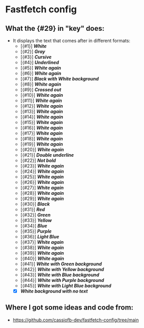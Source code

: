 # Fastfetch config

## What the {#29} in "key" does:
- It displays the text that comes after in different formats:
    - [{#1}] ***White***
    - [{#2}] ***Gray***
    - [{#3}] ***Cursive***
    - [{#4}] ***Underlined***
    - [{#5}] ***White again***
    - [{#6}] ***White again***
    - [{#7}] ***Black with White background***
    - [{#8}] ***White again***
    - [{#9}] ***Crossed out***
    - [{#10}] ***White again***
    - [{#11}] ***White again***
    - [{#12}] ***White again***
    - [{#13}] ***White again***
    - [{#14}] ***White again***
    - [{#15}] ***White again***
    - [{#16}] ***White again***
    - [{#17}] ***White again***
    - [{#18}] ***White again***
    - [{#19}] ***White again***
    - [{#20}] ***White again***
    - [{#21}] ***Double underline***
    - [{#22}] ***Not bold***
    - [{#23}] ***White again***
    - [{#24}] ***White again***
    - [{#25}] ***White again***
    - [{#26}] ***White again***
    - [{#27}] ***White again***
    - [{#28}] ***White again***
    - [{#29}] ***White again***
    - [{#30}] ***Black***
    - [{#31}] ***Red***
    - [{#32}] ***Green***
    - [{#33}] ***Yellow***
    - [{#34}] ***Blue***
    - [{#35}] ***Purple***
    - [{#36}] ***Light Blue***
    - [{#37}] ***White again***
    - [{#38}] ***White again***
    - [{#39}] ***White again***
    - [{#40}] ***White again***
    - [{#41}] ***White with Green background***
    - [{#42}] ***White with Yellow background***
    - [{#43}] ***White with Blue background***
    - [{#44}] ***White with Purple background***
    - [{#45}] ***White with Light Blue background***
    - [x] ***White background with no text***

## Where I got some ideas and code from:
- https://github.com/cassiofb-dev/fastfetch-config/tree/main
